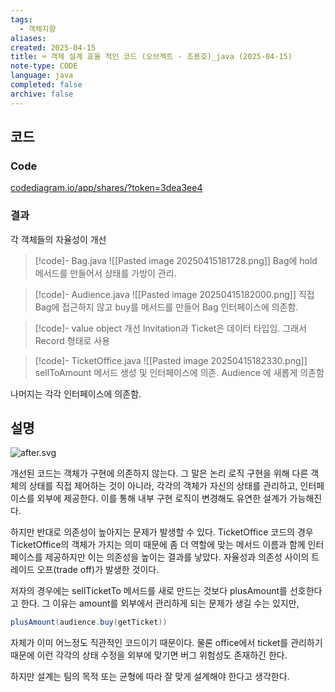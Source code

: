 ```yaml
---
tags:
  - 객체지향
aliases: 
created: 2025-04-15
title: ⌨️ 객체 설계 효율 적인 코드 (오브젝트 - 조용호)_java (2025-04-15)
note-type: CODE
language: java
completed: false
archive: false
---
```



## 코드

### Code

[codediagram.io/app/shares/?token=3dea3ee4](https://www.codediagram.io/app/shares?token=3dea3ee4)

### 결과

각 객체들의 자율성이 개선


>[!code]- Bag.java
>![[Pasted image 20250415181728.png]]
>Bag에 hold 메서드를 만들어서 상태를 가방이 관리.

>[!code]- Audience.java
>![[Pasted image 20250415182000.png]]
>직접 Bag에 접근하지 않고 buy를 메서드를 만들어 Bag 인터페이스에 의존함.

>[!code]- value object 개선
>Invitation과 Ticket은 데이터 타입임. 그래서 Record 형태로 사용

>[!code]- TicketOffice.java
>![[Pasted image 20250415182330.png]]
>sellToAmount 메서드 생성 및 인터페이스에 의존. Audience 에 새롭게 의존함

나머지는 각각 인터페이스에 의존함.

## 설명

![after.svg](file:///c%3A/programming/java/objects_1/draw/after.svg)

개선된 코드는 객체가 구현에 의존하지 않는다. 그 말은 논리 로직 구현을 위해 다른 객체의 상태를 직접 제어하는 것이 아니라, 각각의 객체가 자신의 상태를 관리하고, 인터페이스를 외부에 제공한다. 이를 통해 내부 구현 로직이 변경해도 유연한 설계가 가능해진다. 

하지만 반대로 의존성이 높아지는 문제가 발생할 수 있다.
TicketOffice 코드의 경우 TicketOffice의 객체가 가지는 의미 때문에 좀 더 역할에 맞는 메서드 이름과 함께 인터페이스를 제공하지만 이는 의존성을 높이는 결과를 낳았다. 자율성과 의존성 사이의 트레이드 오프(trade off)가 발생한 것이다. 

저자의 경우에는 sellTicketTo 메서드를 새로 만드는 것보다 plusAmount를 선호한다고 한다. 그 이유는 amount를 외부에서 관리하게 되는 문제가 생길 수는 있지만, 

```java
plusAmount(audience.buy(getTicket))
```

자체가 이미 어느정도 직관적인 코드이기 때문이다. 물론 office에서 ticket를 관리하기 때문에 이런 각각의 상태 수정을 외부에 맞기면 버그 위험성도 존재하긴 한다.

하지만 설계는 팀의 목적 또는 균형에 따라 잘 맞게 설계해야 한다고 생각한다.